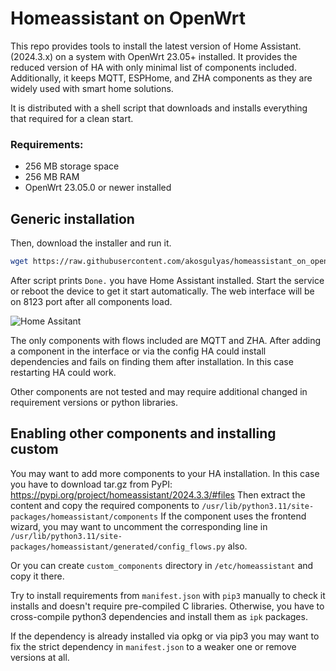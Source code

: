 # Homeassistant on OpenWrt

This repo provides tools to install the latest version of Home Assistant. (2024.3.x)
on a system with OpenWrt 23.05+ installed. It provides the reduced version of HA with only minimal list of components 
included. Additionally, it keeps MQTT, ESPHome, and ZHA components as they are 
widely used with smart home solutions.

It is distributed with a shell script that downloads and installs everything that required for a clean start.

### Requirements:
- 256 MB storage space
- 256 MB RAM
- OpenWrt 23.05.0 or newer installed

## Generic installation
Then, download the installer and run it.

```sh
wget https://raw.githubusercontent.com/akosgulyas/homeassistant_on_openwrt/23.05/ha_install.sh -O - | sh
```

After script prints `Done.` you have Home Assistant installed. 
Start the service or reboot the device to get it start automatically.
The web interface will be on 8123 port after all components load.

![Home Assitant](homeassistant.png)

The only components with flows included are MQTT and ZHA.
After adding a component in the interface or via the config
HA could install dependencies and fails on finding them after installation.
In this case restarting HA could work.

Other components are not tested and may require additional changed in 
requirement versions or python libraries.

## Enabling other components and installing custom

You may want to add more components to your HA installation.
In this case you have to download tar.gz from PyPI:
https://pypi.org/project/homeassistant/2024.3.3/#files
Then extract the content and copy the required components to 
`/usr/lib/python3.11/site-packages/homeassistant/components`
If the component uses the frontend wizard, you may want to uncomment the
corresponding line in 
`/usr/lib/python3.11/site-packages/homeassistant/generated/config_flows.py`
also.

Or you can create `custom_components` directory in `/etc/homeassistant` and
copy it there.

Try to install requirements from `manifest.json` with `pip3` manually
to check it installs and doesn't require pre-compiled C libraries.
Otherwise, you have to cross-compile python3 dependencies and install
them as `ipk` packages.

If the dependency is already installed via opkg or via pip3 you may want
to fix the strict dependency in `manifest.json` to a weaker one or remove 
versions at all.
